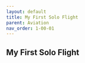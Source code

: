 ```yaml
---
layout: default
title: My First Solo Flight
parent: Aviation
nav_order: 1-00-01
---
```


## My First Solo Flight





